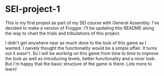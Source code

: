 # SEI-project-1

This is my first projest as part of my SEI course with General Assembly.
I've decided to make a version of Frogger. I'll be updating this README along the way to chart the trials and tribulations of this project.

I didn't get anywhere near as much done to the look of this game as I wanted. I naively thought the functionality would be a simple affair. It turns out it wasn't. So I will be working on this game from time to time to improve the look as well as introducing levels, better functionality and a nicer look. But I'm happy that the basic structure of the game is there. Lots more to learn!

